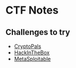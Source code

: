 # CTF Notes

## Challenges to try

  * [CryptoPals](http://cryptopals.com/)
  * [HackInTheBox](https://www.hackthebox.eu/login)
  * [MetaSploitable](https://github.com/rapid7/metasploitable3/wiki)
